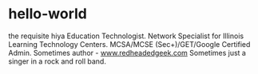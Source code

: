 # hello-world
the requisite hiya
Education Technologist. Network Specialist for Illinois Learning Technology Centers. MCSA/MCSE (Sec+)/GET/Google Certified Admin. Sometimes author - www.redheadedgeek.com Sometimes just a singer in a rock and roll band.
